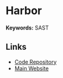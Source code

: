 # Harbor

<!--
https://github.com/aquasecurity/harbor-scanner-aqua
https://medium.com/@petr.ruzicka/harbor-cloud-native-registry-and-kubernetes-838c0937cd67
-->

**Keywords:** SAST

## Links

- [Code Repository](https://github.com/goharbor/harbor)
- [Main Website](https://goharbor.io/)

<!--
https://artifacthub.io/packages/helm/harbor/harbor
-->
